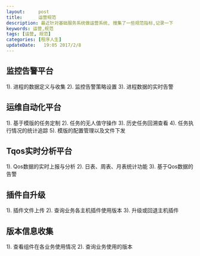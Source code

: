```yaml
---
layout:     post
title:      运营规范
description: 最近针对基础服务系统做运营系统, 搜集了一些规范指标,记录一下
keywords: 运营,规范
tags: [运营, 规范]
categories: [程序人生]
updateDate:   19:05 2017/2/8
---
```


## 监控告警平台

1). 进程的数据定义与收集
2). 监控告警策略设置
3). 进程数据的实时告警


## 运维自动化平台

1). 基于模版的任务定制
2). 任务的无人值守操作
3). 历史任务回溯查看
4). 任务执行情况的统计追踪
5). 模版的配置管理以及文件下发


## Tqos实时分析平台

1). Qos数据的实时上报与分析
2). 日表、周表、月表统计功能
3). 基于Qos数据的告警



## 插件自升级

1). 插件文件上传
2). 查询业务各主机插件使用版本
3). 升级或回退主机插件


## 版本信息收集

1). 查看组件在各业务使用情况
2). 查询业务使用的版本

